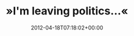 ---
retweeted: false
source: <a href="http://twitter.com" rel="nofollow">Twitter Web Client</a>
entities:
  hashtags: []
  symbols: []
  user_mentions: []
  urls:
  - url: http://t.co/QzroJg7Y
    expanded_url: http://www.gocomics.com/speedbump/2012/04/18
    display_url: gocomics.com/speedbump/2012…
    indices:
    - '24'
    - '44'
display_text_range:
- '0'
- '44'
favorite_count: '0'
id_str: '192512294431887360'
truncated: false
retweet_count: '0'
id: '192512294431887360'
possibly_sensitive: false
created_at: Wed Apr 18 07:18:02 +0000 2012
favorited: false
full_text: "»I'm leaving politics…«"
lang: en
quote_url: http://www.gocomics.com/speedbump/2012/04/18
tags:
- pesos:twitter
date: '2012-04-18T07:18:02+00:00'
src: https://twitter.com/bascht/status/192512294431887360
original_url: https://twitter.com/bascht/status/192512294431887360
type: twitter_tweet
text: "»I'm leaving politics…«"
title: "»I'm leaving politics…«"

---